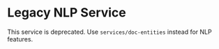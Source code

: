 # Legacy NLP Service

This service is deprecated. Use `services/doc-entities` instead for NLP features.
